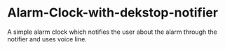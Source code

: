 # Alarm-Clock-with-dekstop-notifier
A simple alarm clock which notifies the user about the alarm through the notifier and uses voice line.
